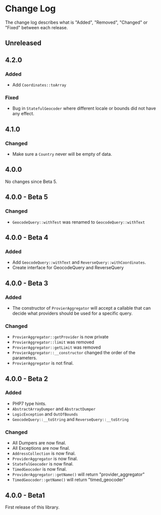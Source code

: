 # Change Log

The change log describes what is "Added", "Removed", "Changed" or "Fixed" between each release.

## Unreleased

## 4.2.0

### Added

- Add `Coordinates::toArray`

### Fixed

- Bug in `StatefulGeocoder` where different locale or bounds did not have any effect. 

## 4.1.0

### Changed

- Make sure a `Country` never will be empty of data. 

## 4.0.0

No changes since Beta 5. 

## 4.0.0 - Beta 5

### Changed

- `GeocodeQuery::withTest` was renamed to `GeocodeQuery::withText`

## 4.0.0 - Beta 4

### Added

- Add `GeocodeQuery::withText` and `ReverseQuery::withCoordinates`.
- Create interface for GeocodeQuery and ReverseQuery

## 4.0.0 - Beta 3

### Added 

- The constructor of `ProvierAggregator` will accept a callable that can decide what providers should be used for a specific query. 

### Changed

- `ProvierAggregator::getProvider` is now private
- `ProvierAggregator::limit` was removed
- `ProvierAggregator::getLimit` was removed
- `ProvierAggregator::__constructor` changed the order of the parameters. 
- `ProvierAggregator` is not final. 


## 4.0.0 - Beta 2

### Added

- PHP7 type hints. 
- `AbstractArrayDumper` and `AbstractDumper`
- `LogicException` and `OutOfBounds`
- `GeocodeQuery::__toString` and `ReverseQuery::__toString`

### Changed

- All Dumpers are now final. 
- All Exceptions are now final. 
- `AddressCollection` is now final. 
- `ProviderAggregator` is now final. 
- `StatefulGeocoder` is now final. 
- `TimedGeocoder` is now final. 
- `ProviderAggregator::getName()` will return "provider_aggregator"
- `TimedGeocoder::getName()` will return "timed_geocoder"


## 4.0.0 - Beta1

First release of this library. 
